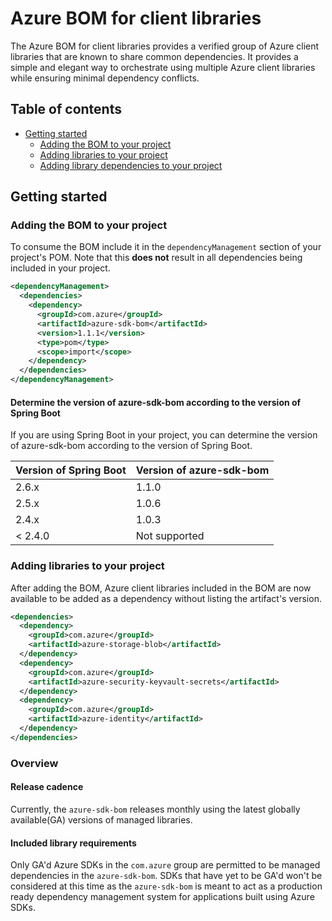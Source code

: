 # Azure BOM for client libraries
The Azure BOM for client libraries provides a verified group of Azure client libraries that are known to share common 
dependencies. It provides a simple and elegant way to orchestrate using multiple Azure client libraries while ensuring 
minimal dependency conflicts.

## Table of contents
- [Getting started](#getting-started)
  - [Adding the BOM to your project](#adding-the-bom-to-your-project)
  - [Adding libraries to your project](#adding-libraries-to-your-project)
  - [Adding library dependencies to your project](#adding-library-dependencies-to-your-project)

## Getting started

### Adding the BOM to your project

To consume the BOM include it in the `dependencyManagement` section of your project's POM. Note that this **does not**
result in all dependencies being included in your project.

```xml
<dependencyManagement>
  <dependencies>
    <dependency>
      <groupId>com.azure</groupId>
      <artifactId>azure-sdk-bom</artifactId>
      <version>1.1.1</version>
      <type>pom</type>
      <scope>import</scope>
    </dependency>
  </dependencies>
</dependencyManagement>
```

#### Determine the version of azure-sdk-bom according to the version of Spring Boot

If you are using Spring Boot in your project, you can determine the version of azure-sdk-bom according to the version of Spring Boot.

| Version of Spring Boot | Version of azure-sdk-bom |
| ---------------------- | ----------------------- |
| 2.6.x                  | 1.1.0                   |
| 2.5.x                  | 1.0.6                   |
| 2.4.x                  | 1.0.3                   |
| < 2.4.0                | Not supported           |

### Adding libraries to your project

After adding the BOM, Azure client libraries included in the BOM are now available to be added as a dependency without 
listing the artifact's version.

```xml
<dependencies>
  <dependency>
    <groupId>com.azure</groupId>
    <artifactId>azure-storage-blob</artifactId>
  </dependency>
  <dependency>
    <groupId>com.azure</groupId>
    <artifactId>azure-security-keyvault-secrets</artifactId>
  </dependency>
  <dependency>
    <groupId>com.azure</groupId>
    <artifactId>azure-identity</artifactId>
  </dependency>
</dependencies>
```

### Overview

#### Release cadence

Currently, the `azure-sdk-bom` releases monthly using the latest globally available(GA) versions of managed libraries.

#### Included library requirements

Only GA'd Azure SDKs in the `com.azure` group are permitted to be managed dependencies in the `azure-sdk-bom`. SDKs 
that have yet to be GA'd won't be considered at this time as the `azure-sdk-bom` is meant to act as a production ready 
dependency management system for applications built using Azure SDKs.
